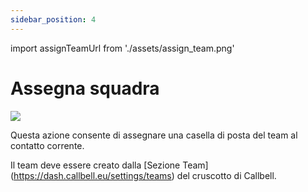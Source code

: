 ```yaml
---
sidebar_position: 4
---
```


import assignTeamUrl from './assets/assign_team.png'

# Assegna squadra
<img src={assignTeamUrl} width={180} />

Questa azione consente di assegnare una casella di posta del team al contatto corrente.

Il team deve essere creato dalla [Sezione Team] (https://dash.callbell.eu/settings/teams) del cruscotto di Callbell.